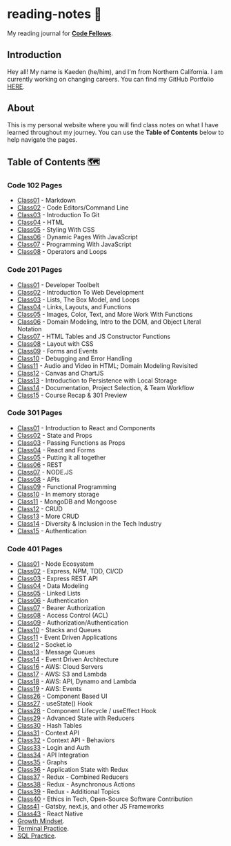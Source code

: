 # reading-notes 📖

My reading journal for [**Code Fellows**](https://www.codefellows.org/).
## Introduction

Hey all! My name is Kaeden (he/him), and I'm from Northern California. I am currently working on changing careers. You can find my GitHub Portfolio [HERE](https://github.com/KaedenOC).

## About

This is my personal website where you will find class notes on what I have learned throughout my journey. You can use the **Table of Contents** below to help navigate the pages.

## Table of Contents 🗺️

### Code 102 Pages

- [Class01](class102/class01.md) - Markdown
- [Class02](class102/class02.md) - Code Editors/Command Line
- [Class03](class102/class03.md) - Introduction To Git
- [Class04](class102/class04.md) - HTML
- [Class05](class102/class05.md) - Styling With CSS
- [Class06](class102/class06.md) - Dynamic Pages With JavaScript
- [Class07](class102/class07.md) - Programming With JavaScript
- [Class08](class102/class08.md) - Operators and Loops

### Code 201 Pages

- [Class01](class201/class01.md) - Developer Toolbelt
- [Class02](class201/class02.md) - Introduction To Web Development
- [Class03](class201/class03.md) - Lists, The Box Model, and Loops
- [Class04](class201/class04.md) - Links, Layouts, and Functions
- [Class05](class201/class05.md) - Images, Color, Text, and More Work With Functions
- [Class06](class201/class06.md) - Domain Modeling, Intro to the DOM, and Object Literal Notation
- [Class07](class201/class07.md) - HTML Tables and JS Constructor Functions
- [Class08](class201/class08.md) - Layout with CSS
- [Class09](class201/class09.md) -  Forms and Events
- [Class10](class201/class10.md) - Debugging and Error Handling
- [Class11](class201/class11.md) - Audio and Video in HTML; Domain Modeling Revisited
- [Class12](class201/class12.md) - Canvas and ChartJS
- [Class13](class201/class13.md) - Introduction to Persistence with Local Storage
- [Class14](class201/class14.md) - Documentation, Project Selection, & Team Workflow
- [Class15](class201/class15.md) - Course Recap & 301 Preview


### Code 301 Pages

- [Class01](class301/class01.md) - Introduction to React and Components
- [Class02](class301/class02.md) - State and Props
- [Class03](class301/class03.md) - Passing Functions as Props
- [Class04](class301/class04.md) - React and Forms
- [Class05](class301/class05.md) - Putting it all together
- [Class06](class301/class06.md) - REST
- [Class07](class301/class07.md) - NODE.JS
- [Class08](class301/class08.md) - APIs
- [Class09](class301/class09.md) - Functional Programming
- [Class10](class301/class10.md) - In memory storage
- [Class11](class301/class11.md) - MongoDB and Mongoose
- [Class12](class301/class12.md) - CRUD
- [Class13](class301/class13.md) - More CRUD
- [Class14](class301/class14.md) - Diversity & Inclusion in the Tech Industry
- [Class15](class301/class15.md) - Authentication

### Code 401 Pages

- [Class01](class401/class01.md) - Node Ecosystem
- [Class02](class401/class02.md) - Express, NPM, TDD, CI/CD
- [Class03](class401/class03.md) - Express REST API
- [Class04](class401/class04.md) - Data Modeling
- [Class05](class401/class05.md) - Linked Lists
- [Class06](class401/class06.md) - Authentication
- [Class07](class401/class07.md) - Bearer Authorization
- [Class08](class401/class08.md) - Access Control (ACL)
- [Class09](class401/class09.md) - Authorization/Authentication
- [Class10](class401/class10.md) - Stacks and Queues
- [Class11](class401/class11.md) - Event Driven Applications
- [Class12](class401/class12.md) - Socket.io
- [Class13](class401/class13.md) - Message Queues
- [Class14](class401/class14.md) - Event Driven Architecture
- [Class16](class401/class16.md) - AWS: Cloud Servers
- [Class17](class401/class17.md) - AWS: S3 and Lambda
- [Class18](class401/class18.md) - AWS: API, Dynamo and Lambda
- [Class19](class401/class19.md) - AWS: Events
- [Class26](class401/class26.md) - Component Based UI
- [Class27](class401/class27.md) - useState() Hook
- [Class28](class401/class28.md) - Component Lifecycle / useEffect Hook
- [Class29](class401/class29.md) - Advanced State with Reducers
- [Class30](class401/class30.md) - Hash Tables
- [Class31](class401/class31.md) - Context API
- [Class32](class401/class32.md) - Context API - Behaviors
- [Class33](class401/class33.md) - Login and Auth
- [Class34](class401/class34.md) - API Integration
- [Class35](class401/class35.md) - Graphs
- [Class36](class401/class36.md) - Application State with Redux
- [Class37](class401/class37.md) - Redux - Combined Reducers
- [Class38](class401/class38.md) - Redux - Asynchronous Actions
- [Class39](class401/class39.md) - Redux - Additional Topics
- [Class40](class401/class40.md) - Ethics in Tech, Open-Source Software Contribution
- [Class41](class401/class41.md) - Gatsby, next.js, and other JS Frameworks
- [Class43](class401/class43.md) - React Native
- [Growth Mindset](class401/thegrowthmindset.md).
- [Terminal Practice](class401/practiceinterminal.md).
- [SQL Practice](class401/SQLpract.md).